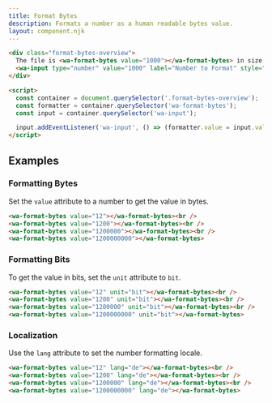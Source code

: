 ```yaml
---
title: Format Bytes
description: Formats a number as a human readable bytes value.
layout: component.njk
---
```


```html {.example}
<div class="format-bytes-overview">
  The file is <wa-format-bytes value="1000"></wa-format-bytes> in size. <br /><br />
  <wa-input type="number" value="1000" label="Number to Format" style="max-width: 180px;"></wa-input>
</div>

<script>
  const container = document.querySelector('.format-bytes-overview');
  const formatter = container.querySelector('wa-format-bytes');
  const input = container.querySelector('wa-input');

  input.addEventListener('wa-input', () => (formatter.value = input.value || 0));
</script>
```

## Examples

### Formatting Bytes

Set the `value` attribute to a number to get the value in bytes.

```html {.example}
<wa-format-bytes value="12"></wa-format-bytes><br />
<wa-format-bytes value="1200"></wa-format-bytes><br />
<wa-format-bytes value="1200000"></wa-format-bytes><br />
<wa-format-bytes value="1200000000"></wa-format-bytes>
```

### Formatting Bits

To get the value in bits, set the `unit` attribute to `bit`.

```html {.example}
<wa-format-bytes value="12" unit="bit"></wa-format-bytes><br />
<wa-format-bytes value="1200" unit="bit"></wa-format-bytes><br />
<wa-format-bytes value="1200000" unit="bit"></wa-format-bytes><br />
<wa-format-bytes value="1200000000" unit="bit"></wa-format-bytes>
```

### Localization

Use the `lang` attribute to set the number formatting locale.

```html {.example}
<wa-format-bytes value="12" lang="de"></wa-format-bytes><br />
<wa-format-bytes value="1200" lang="de"></wa-format-bytes><br />
<wa-format-bytes value="1200000" lang="de"></wa-format-bytes><br />
<wa-format-bytes value="1200000000" lang="de"></wa-format-bytes>
```
